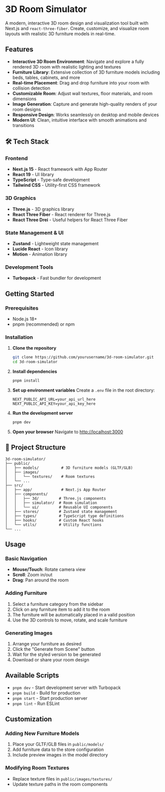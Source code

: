 # 3D Room Simulator

A modern, interactive 3D room design and visualization tool built with Next.js and `react-three-fiber`. Create, customize, and visualize room layouts with realistic 3D furniture models in real-time.

## Features

- **Interactive 3D Room Environment**: Navigate and explore a fully rendered 3D room with realistic lighting and textures
- **Furniture Library**: Extensive collection of 3D furniture models including beds, tables, cabinets, and more
- **Real-time Placement**: Drag and drop furniture into your room with collision detection
- **Customizable Room**: Adjust wall textures, floor materials, and room dimensions
- **Image Generation**: Capture and generate high-quality renders of your room designs
- **Responsive Design**: Works seamlessly on desktop and mobile devices
- **Modern UI**: Clean, intuitive interface with smooth animations and transitions

## 🛠️ Tech Stack

### Frontend
- **Next.js 15** - React framework with App Router
- **React 19** - UI library
- **TypeScript** - Type-safe development
- **Tailwind CSS** - Utility-first CSS framework

### 3D Graphics
- **Three.js** - 3D graphics library
- **React Three Fiber** - React renderer for Three.js
- **React Three Drei** - Useful helpers for React Three Fiber

### State Management & UI
- **Zustand** - Lightweight state management
- **Lucide React** - Icon library
- **Motion** - Animation library

### Development Tools
- **Turbopack** - Fast bundler for development

## Getting Started

### Prerequisites

- Node.js 18+
- pnpm (recommended) or npm

### Installation

1. **Clone the repository**
   ```bash
   git clone https://github.com/yourusername/3d-room-simulator.git
   cd 3d-room-simulator
   ```

2. **Install dependencies**
   ```bash
   pnpm install
   ```

3. **Set up environment variables**
   Create a `.env` file in the root directory:
   ```env
   NEXT_PUBLIC_API_URL=your_api_url_here
   NEXT_PUBLIC_API_KEY=your_api_key_here
   ```

4. **Run the development server**
   ```bash
   pnpm dev
   ```

5. **Open your browser**
   Navigate to [http://localhost:3000](http://localhost:3000)

## 📁 Project Structure

```
3d-room-simulator/
├── public/
│   ├── models/          # 3D furniture models (GLTF/GLB)
│   ├── images/
│   │   └── textures/    # Room textures
│   └── ...
├── src/
│   ├── app/             # Next.js App Router
│   ├── components/
│   │   ├── 3d/         # Three.js components
│   │   ├── simulator/  # Room simulation
│   │   └── ui/         # Reusable UI components
│   ├── stores/         # Zustand state management
│   ├── types/          # TypeScript type definitions
│   ├── hooks/          # Custom React hooks
│   └── utils/          # Utility functions
└── ...
```

## Usage

### Basic Navigation
- **Mouse/Touch**: Rotate camera view
- **Scroll**: Zoom in/out
- **Drag**: Pan around the room

### Adding Furniture
1. Select a furniture category from the sidebar
2. Click on any furniture item to add it to the room
3. The furniture will be automatically placed in a valid position
4. Use the 3D controls to move, rotate, and scale furniture

### Generating Images
1. Arrange your furniture as desired
2. Click the "Generate from Scene" button
3. Wait for the styled version to be generated
4. Download or share your room design

## Available Scripts

- `pnpm dev` - Start development server with Turbopack
- `pnpm build` - Build for production
- `pnpm start` - Start production server
- `pnpm lint` - Run ESLint

## Customization

### Adding New Furniture Models
1. Place your GLTF/GLB files in `public/models/`
2. Add furniture data to the store configuration
3. Include preview images in the model directory

### Modifying Room Textures
- Replace texture files in `public/images/textures/`
- Update texture paths in the room components
